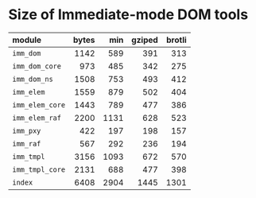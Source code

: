 # Size of Immediate-mode DOM tools

| module          |  bytes |    min | gziped | brotli |
|:----------------|-------:|-------:|-------:|-------:|
| `imm_dom`       |   1142 |    589 |    391 |    313 |
| `imm_dom_core`  |    973 |    485 |    342 |    275 |
| `imm_dom_ns`    |   1508 |    753 |    493 |    412 |
| `imm_elem`      |   1559 |    879 |    502 |    404 |
| `imm_elem_core` |   1443 |    789 |    477 |    386 |
| `imm_elem_raf`  |   2200 |   1131 |    628 |    523 |
| `imm_pxy`       |    422 |    197 |    198 |    157 |
| `imm_raf`       |    567 |    292 |    236 |    194 |
| `imm_tmpl`      |   3156 |   1093 |    672 |    570 |
| `imm_tmpl_core` |   2131 |    688 |    477 |    398 |
| `index`         |   6408 |   2904 |   1445 |   1301 |


